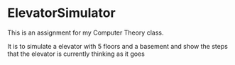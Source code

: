 ElevatorSimulator
=================
This is an assignment for my Computer Theory class.

It is to simulate a elevator with 5 floors and a basement and show the steps that the elevator is currently thinking as it goes
